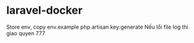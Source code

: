 # laravel-docker
Store env, copy env.example
php artisan key:generate
Nếu lổi file log thì giao quyen 777
